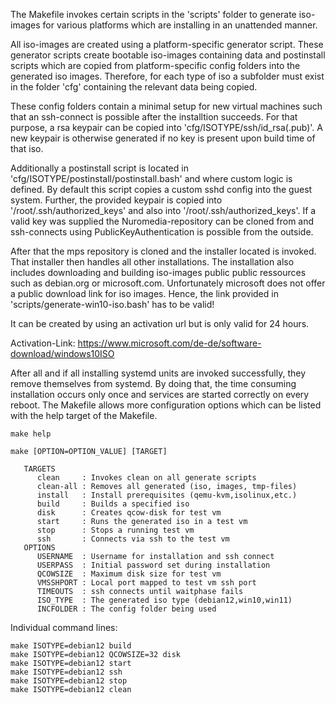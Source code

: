 The Makefile invokes certain scripts in the 'scripts' folder to generate
iso-images for various platforms which are installing in an unattended manner.

All iso-images are created using a platform-specific generator script.
These generator scripts create bootable iso-images
containing data and postinstall scripts which are copied
from platform-specific config folders into the generated iso images.
Therefore, for each type of iso a subfolder must exist in the folder 'cfg'
containing the relevant data being copied.

These config folders contain a minimal setup for new virtual machines
such that an ssh-connect is possible after the installtion succeeds.
For that purpose, a rsa keypair can be copied into
'cfg/ISOTYPE/ssh/id_rsa(.pub)'. A new keypair is otherwise generated
if no key is present upon build time of that iso.

Additionally a postinstall script is located in
'cfg/ISOTYPE/postinstall/postinstall.bash' and where custom logic is defined.
By default this script copies a custom sshd config into the guest system.
Further, the provided keypair is copied into '/root/.ssh/authorized_keys'
and also into '/root/.ssh/authorized_keys'.
If a valid key was supplied the Nuromedia-repository can be cloned from and
ssh-connects using PublicKeyAuthentication is possible from the outside.

After that the mps repository is cloned and the installer located is invoked.
That installer then handles all other installations.
The installation also includes downloading and building iso-images
public public ressources such as debian.org or microsoft.com.
Unfortunately microsoft does not offer a public download link for iso images.
Hence, the link provided in 'scripts/generate-win10-iso.bash' has to be valid!

It can be created by using an activation url but is only valid for 24 hours.

Activation-Link:
https://www.microsoft.com/de-de/software-download/windows10ISO

After all and if all installing systemd units are invoked successfully,
they remove themselves from systemd.
By doing that, the time consuming installation occurs only once and services
are started correctly on every reboot.
The Makefile allows more configuration options
which can be listed with the help target of the Makefile.

```
make help

make [OPTION=OPTION_VALUE] [TARGET]

   TARGETS
      clean     : Invokes clean on all generate scripts
      clean-all : Removes all generated (iso, images, tmp-files)
      install   : Install prerequisites (qemu-kvm,isolinux,etc.)
      build     : Builds a specified iso
      disk      : Creates qcow-disk for test vm
      start     : Runs the generated iso in a test vm
      stop      : Stops a running test vm
      ssh       : Connects via ssh to the test vm
   OPTIONS
      USERNAME  : Username for installation and ssh connect
      USERPASS  : Initial password set during installation
      QCOWSIZE  : Maximum disk size for test vm
      VMSSHPORT : Local port mapped to test vm ssh port
      TIMEOUTS  : ssh connects until waitphase fails
      ISO_TYPE  : The generated iso type (debian12,win10,win11)
      INCFOLDER : The config folder being used

```
Individual command lines:
```
make ISOTYPE=debian12 build
make ISOTYPE=debian12 QCOWSIZE=32 disk
make ISOTYPE=debian12 start
make ISOTYPE=debian12 ssh
make ISOTYPE=debian12 stop
make ISOTYPE=debian12 clean
```
